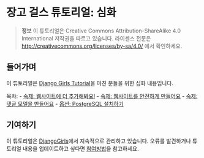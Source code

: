 # 장고 걸스 튜토리얼: 심화

> **정보** 이 튜토리얼은 Creative Commons Attribution-ShareAlike 4.0 International 저작권을 따르고 있습니다. 라이센스 전문은 http://creativecommons.org/licenses/by-sa/4.0/ 에서 확인하세요.

## 들어가며

이 튜토리얼은 [Django Girls Tutorial](http://tutorial.djangogirls.org/)을 마친 분들을 위한 심화 내용입니다.

목차: - [숙제: 웹사이트에 더 추가해봐요!](https://github.com/DjangoGirls/tutorial-extensions/blob/master/homework/README.md) - [숙제: 웹사이트를 안전하게 만들어요](https://github.com/DjangoGirls/tutorial-extensions/blob/master/authentication_authorization/README.md) - [숙제: 댓글 모델을 만들어요](https://github.com/DjangoGirls/tutorial-extensions/blob/master/homework_create_more_models/README.md) - [옵션: PostgreSQL 설치하기](https://github.com/DjangoGirls/tutorial-extensions/blob/master/optional_postgresql_installation/README.md)

## 기여하기

이 튜토리얼은 [DjangoGirls](http://djangogirls.org/)에서 지속적으로 관리하고 있습니다. 오류를 발견하거나 튜토리얼 내용을 업데이트하고 싶다면 [참여방법](https://github.com/DjangoGirls/tutorial/blob/master/CONTRIBUTING.md)을 참고하세요.
